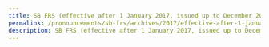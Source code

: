 ```yaml
---
title: SB FRS (effective after 1 January 2017, issued up to December 2017)
permalink: /pronouncements/sb-frs/archives/2017/effective-after-1-january-2017-issued-up-to-december-2017/
description: SB FRS (effective after 1 January 2017, issued up to December 2017)
---
```



